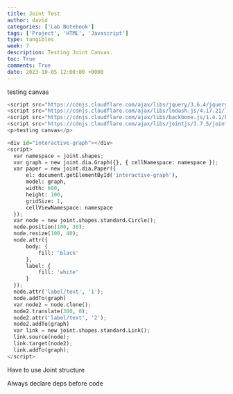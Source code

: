 ```yaml
---
title: Joint Test
author: david
categories: ['Lab Notebook']
tags: ['Project', 'HTML', 'Javascript']
type: tangibles
week: 7
description: Testing Joint Canvas.
toc: True
comments: True
date: 2023-10-05 12:00:00 +0000
---
```


<script src="https://cdnjs.cloudflare.com/ajax/libs/jquery/3.6.4/jquery.js"></script>
<script src="https://cdnjs.cloudflare.com/ajax/libs/lodash.js/4.17.21/lodash.js"></script>
<script src="https://cdnjs.cloudflare.com/ajax/libs/backbone.js/1.4.1/backbone.js"></script>
<script src="https://cdnjs.cloudflare.com/ajax/libs/jointjs/3.7.5/joint.js"></script>
<p>testing canvas</p>

<div id="interactive-graph"></div>
<script>
  var namespace = joint.shapes;
  var graph = new joint.dia.Graph({}, { cellNamespace: namespace });
  var paper = new joint.dia.Paper({
      el: document.getElementById('interactive-graph'),
      model: graph,
      width: 600,
      height: 100,
      gridSize: 1,
      cellViewNamespace: namespace
  });
  var node = new joint.shapes.standard.Circle();
  node.position(100, 30);
  node.resize(100, 40);
  node.attr({
      body: {
          fill: 'black'
      },
      label: {
          fill: 'white'
      }
  });
  node.attr('label/text', '1');
  node.addTo(graph)
  var node2 = node.clone();
  node2.translate(300, 0);
  node2.attr('label/text', '2');
  node2.addTo(graph)
  var link = new joint.shapes.standard.Link();
  link.source(node);
  link.target(node2);
  link.addTo(graph);
</script>


```python
<script src="https://cdnjs.cloudflare.com/ajax/libs/jquery/3.6.4/jquery.js"></script>
<script src="https://cdnjs.cloudflare.com/ajax/libs/lodash.js/4.17.21/lodash.js"></script>
<script src="https://cdnjs.cloudflare.com/ajax/libs/backbone.js/1.4.1/backbone.js"></script>
<script src="https://cdnjs.cloudflare.com/ajax/libs/jointjs/3.7.5/joint.js"></script>
<p>testing canvas</p>

<div id="interactive-graph"></div>
<script>
  var namespace = joint.shapes;
  var graph = new joint.dia.Graph({}, { cellNamespace: namespace });
  var paper = new joint.dia.Paper({
      el: document.getElementById('interactive-graph'),
      model: graph,
      width: 600,
      height: 100,
      gridSize: 1,
      cellViewNamespace: namespace
  });
  var node = new joint.shapes.standard.Circle();
  node.position(100, 30);
  node.resize(100, 40);
  node.attr({
      body: {
          fill: 'black'
      },
      label: {
          fill: 'white'
      }
  });
  node.attr('label/text', '1');
  node.addTo(graph)
  var node2 = node.clone();
  node2.translate(300, 0);
  node2.attr('label/text', '2');
  node2.addTo(graph)
  var link = new joint.shapes.standard.Link();
  link.source(node);
  link.target(node2);
  link.addTo(graph);
</script>
```

Have to use Joint structure

Always declare deps before code
